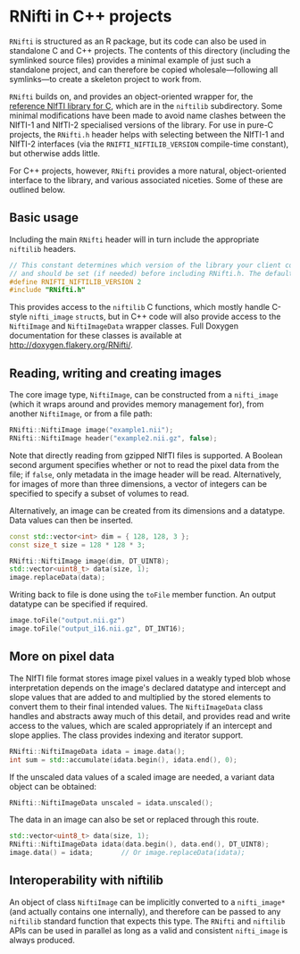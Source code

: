# RNifti in C++ projects

`RNifti` is structured as an R package, but its code can also be used in standalone C and C++ projects. The contents of this directory (including the symlinked source files) provides a minimal example of just such a standalone project, and can therefore be copied wholesale—following all symlinks—to create a skeleton project to work from.

`RNifti` builds on, and provides an object-oriented wrapper for, the [reference NIfTI library for C](https://github.com/NIFTI-Imaging/nifti_clib), which are in the `niftilib` subdirectory. Some minimal modifications have been made to avoid name clashes between the NIfTI-1 and NIfTI-2 specialised versions of the library. For use in pure-C projects, the `RNifti.h` header helps with selecting between the NIfTI-1 and NIfTI-2 interfaces (via the `RNIFTI_NIFTILIB_VERSION` compile-time constant), but otherwise adds little.

For C++ projects, however, `RNifti` provides a more natural, object-oriented interface to the library, and various associated niceties. Some of these are outlined below.

## Basic usage

Including the main `RNifti` header will in turn include the appropriate `niftilib` headers.

```c++
// This constant determines which version of the library your client code sees,
// and should be set (if needed) before including RNifti.h. The default is 1.
#define RNIFTI_NIFTILIB_VERSION 2
#include "RNifti.h"
```

This provides access to the `niftilib` C functions, which mostly handle C-style `nifti_image` `struct`s, but in C++ code will also provide access to the `NiftiImage` and `NiftiImageData` wrapper classes. Full Doxygen documentation for these classes is available at <http://doxygen.flakery.org/RNifti/>.

## Reading, writing and creating images

The core image type, `NiftiImage`, can be constructed from a `nifti_image` (which it wraps around and provides memory management for), from another `NiftiImage`, or from a file path:

```c++
RNifti::NiftiImage image("example1.nii");
RNifti::NiftiImage header("example2.nii.gz", false);

```

Note that directly reading from gzipped NIfTI files is supported. A Boolean second argument specifies whether or not to read the pixel data from the file; if `false`, only metadata in the image header will be read. Alternatively, for images of more than three dimensions, a vector of integers can be specified to specify a subset of volumes to read.

Alternatively, an image can be created from its dimensions and a datatype. Data values can then be inserted.

```c++
const std::vector<int> dim = { 128, 128, 3 };
const size_t size = 128 * 128 * 3;

RNifti::NiftiImage image(dim, DT_UINT8);
std::vector<uint8_t> data(size, 1);
image.replaceData(data);
```

Writing back to file is done using the `toFile` member function. An output datatype can be specified if required.

```c++
image.toFile("output.nii.gz")
image.toFile("output_i16.nii.gz", DT_INT16);
```

## More on pixel data

The NIfTI file format stores image pixel values in a weakly typed blob whose interpretation depends on the image's declared datatype and intercept and slope values that are added to and multiplied by the stored elements to convert them to their final intended values. The `NiftiImageData` class handles and abstracts away much of this detail, and provides read and write access to the values, which are scaled appropriately if an intercept and slope applies. The class provides indexing and iterator support.

```c++
RNifti::NiftiImageData idata = image.data();
int sum = std::accumulate(idata.begin(), idata.end(), 0);
```

If the unscaled data values of a scaled image are needed, a variant data object can be obtained:

```c++
RNifti::NiftiImageData unscaled = idata.unscaled();
```

The data in an image can also be set or replaced through this route.

```c++
std::vector<uint8_t> data(size, 1);
RNifti::NiftiImageData idata(data.begin(), data.end(), DT_UINT8);
image.data() = idata;       // Or image.replaceData(idata);
```

## Interoperability with niftilib

An object of class `NiftiImage` can be implicitly converted to a `nifti_image*` (and actually contains one internally), and therefore can be passed to any `niftilib` standard function that expects this type. The `RNifti` and `niftilib` APIs can be used in parallel as long as a valid and consistent `nifti_image` is always produced.
